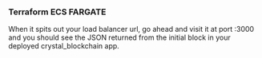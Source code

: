 ### Terraform ECS FARGATE 

When it spits out your load balancer url, go ahead and visit it at port :3000 and you should see the JSON returned from the initial block in your deployed crystal_blockchain app.
